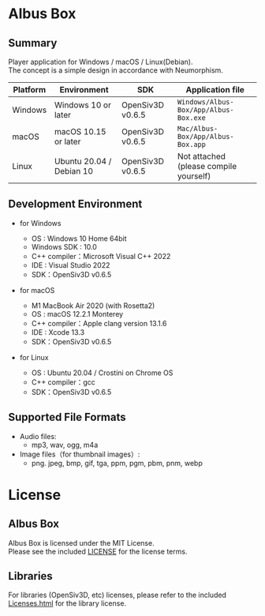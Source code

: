 #  Albus Box
## Summary
Player application for Windows / macOS / Linux(Debian).  
The concept is a simple design in accordance with Neumorphism.

| Platform | Environment              | SDK              | Application file                        |
| -------- | ------------------------ | ---------------- | --------------------------------------- |
| Windows  | Windows 10 or later      | OpenSiv3D v0.6.5 | ``Windows/Albus-Box/App/Albus-Box.exe`` |
| macOS    | macOS 10.15 or later     | OpenSiv3D v0.6.5 | ``Mac/Albus-Box/App/Albus-Box.app``     |
| Linux    | Ubuntu 20.04 / Debian 10 | OpenSiv3D v0.6.5 | Not attached (please compile yourself)  |



## Development Environment
- for Windows
  - OS : Windows 10 Home 64bit
  - Windows SDK : 10.0
  - C++ compiler：Microsoft Visual C++ 2022
  - IDE : Visual Studio 2022
  - SDK：OpenSiv3D v0.6.5
- for macOS
  - M1 MacBook Air 2020 (with Rosetta2)
  - OS : macOS 12.2.1 Monterey
  - C++ compiler：Apple clang version 13.1.6
  - IDE : Xcode 13.3
  - SDK：OpenSiv3D v0.6.5
  
- for Linux
  - OS : Ubuntu 20.04 / Crostini on Chrome OS
  - C++ compiler：gcc
  - SDK：OpenSiv3D v0.6.5
## Supported File Formats
- Audio files:
  - mp3, wav, ogg, m4a
- Image files（for thumbnail images）:
  - png. jpeg, bmp, gif, tga, ppm, pgm, pbm, pnm, webp



# License

## Albus Box

Albus Box is licensed under the MIT License.  
Please see the included [LICENSE](./LICENSE) for the license terms.  

## Libraries

For libraries (OpenSiv3D, etc) licenses, please refer to the included [Licenses.html](./Licenses.html) for the library license.
